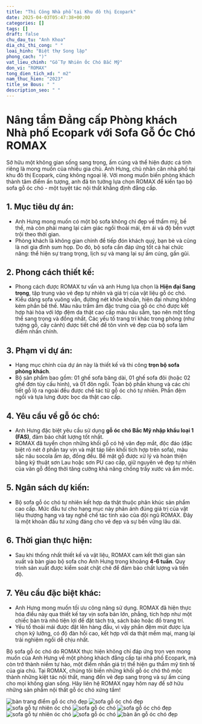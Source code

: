 ```yaml
---
title: "Thi Công Nhà phố tại Khu đô thị Ecopark"
date: 2025-04-03T05:47:38+00:00
categories: []
tags: []
draft: false
chu_dau_tu: "Anh Khoa"
dia_chi_thi_cong: " "
loai_hinh: "Biệt thự Song lập"
phong_cach: ")"
vat_lieu_chinh: "Gỗ Tự Nhiên Óc Chó Bắc Mỹ"
don_vi: "ROMAX"
tong_dien_tich_xd: " m2"
nam_thuc_hien: "2023"
title_se Bous: " "
description_seo: " "
---
```

# Nâng tầm Đẳng cấp Phòng khách Nhà phố Ecopark với Sofa Gỗ Óc Chó ROMAX

Sở hữu một không gian sống sang trọng, ấm cúng và thể hiện được cá tính riêng là mong muốn của nhiều gia chủ. Anh Hưng, chủ nhân căn nhà phố tại khu đô thị Ecopark, cũng không ngoại lệ. Với mong muốn biến phòng khách thành tâm điểm ấn tượng, anh đã tin tưởng lựa chọn ROMAX để kiến tạo bộ sofa gỗ óc chó - một tuyệt tác nội thất khẳng định đẳng cấp.

## 1. Mục tiêu dự án:

* Anh Hưng mong muốn có một bộ sofa không chỉ đẹp về thẩm mỹ, bề thế, mà còn phải mang lại cảm giác ngồi thoải mái, êm ái và độ bền vượt trội theo thời gian.
* Phòng khách là không gian chính để tiếp đón khách quý, bạn bè và cũng là nơi gia đình sum họp. Do đó, bộ sofa cần đáp ứng tốt cả hai chức năng: thể hiện sự trang trọng, lịch sự và mang lại sự ấm cúng, gần gũi.

## 2. Phong cách thiết kế:

* Phong cách được ROMAX tư vấn và anh Hưng lựa chọn là **Hiện đại Sang trọng**, tập trung vào vẻ đẹp tự nhiên và giá trị của vật liệu gỗ óc chó.
* Kiểu dáng sofa vuông vắn, đường nét khỏe khoắn, hiện đại nhưng không kém phần bề thế. Màu nâu trầm ấm đặc trưng của gỗ óc chó được kết hợp hài hòa với lớp đệm da thật cao cấp màu nâu sẫm, tạo nên một tổng thể sang trọng và đồng nhất. Các yếu tố trang trí khác trong phòng (như tượng gỗ, cây cảnh) được tiết chế để tôn vinh vẻ đẹp của bộ sofa làm điểm nhấn chính.

## 3. Phạm vi dự án:

* Hạng mục chính của dự án này là thiết kế và thi công **trọn bộ sofa phòng khách**.
* Bộ sản phẩm bao gồm: 01 ghế sofa băng dài, 01 ghế sofa đôi (hoặc 02 ghế đơn tùy cấu hình), và 01 đôn ngồi. Toàn bộ phần khung và các chi tiết gỗ lộ ra ngoài đều được chế tác từ gỗ óc chó tự nhiên. Phần đệm ngồi và tựa lưng được bọc da thật cao cấp.

## 4. Yêu cầu về gỗ óc chó:

* Anh Hưng đặc biệt yêu cầu sử dụng **gỗ óc chó Bắc Mỹ nhập khẩu loại 1 (FAS)**, đảm bảo chất lượng tốt nhất.
* ROMAX đã tuyển chọn những khối gỗ có hệ vân đẹp mắt, độc đáo (đặc biệt rõ nét ở phần tay vịn và mặt táp liền khối tích hợp trên sofa), màu sắc nâu socola ấm áp, đồng đều. Bề mặt gỗ được xử lý và hoàn thiện bằng kỹ thuật sơn Lau hoặc sơn PU cao cấp, giữ nguyên vẻ đẹp tự nhiên của vân gỗ đồng thời tăng cường khả năng chống trầy xước và ẩm mốc.

## 5. Ngân sách dự kiến:

* Bộ sofa gỗ óc chó tự nhiên kết hợp da thật thuộc phân khúc sản phẩm cao cấp. Mức đầu tư cho hạng mục này phản ánh đúng giá trị của vật liệu thượng hạng và tay nghề chế tác tinh xảo của đội ngũ ROMAX. Đây là một khoản đầu tư xứng đáng cho vẻ đẹp và sự bền vững lâu dài.

## 6. Thời gian thực hiện:

* Sau khi thống nhất thiết kế và vật liệu, ROMAX cam kết thời gian sản xuất và bàn giao bộ sofa cho Anh Hưng trong khoảng **4-6 tuần**. Quy trình sản xuất được kiểm soát chặt chẽ để đảm bảo chất lượng và tiến độ.

## 7. Yêu cầu đặc biệt khác:

* Anh Hưng mong muốn tối ưu công năng sử dụng. ROMAX đã hiện thực hóa điều này qua thiết kế tay vịn sofa bản lớn, phẳng, tích hợp như một chiếc bàn trà nhỏ tiện lợi để đặt tách trà, sách báo hoặc đồ trang trí.
* Yếu tố thoải mái được đặt lên hàng đầu, vì vậy phần đệm mút được lựa chọn kỹ lưỡng, có độ đàn hồi cao, kết hợp với da thật mềm mại, mang lại trải nghiệm ngồi dễ chịu nhất.

Bộ sofa gỗ óc chó do ROMAX thực hiện không chỉ đáp ứng trọn vẹn mong muốn của Anh Hưng về một phòng khách đẳng cấp tại nhà phố Ecopark, mà còn trở thành niềm tự hào, một điểm nhấn giá trị thể hiện gu thẩm mỹ tinh tế của gia chủ. Tại ROMAX, chúng tôi biến những khối gỗ óc chó thô mộc thành những kiệt tác nội thất, mang đến vẻ đẹp sang trọng và sự ấm cúng cho mọi không gian sống. Hãy liên hệ ROMAX ngay hôm nay để sở hữu những sản phẩm nội thất gỗ óc chó xứng tầm!

![bàn trang điểm gỗ óc chó đẹp](/img/ban-td/btd36/ban-trang-diem-go-oc-cho-btd36-8.webp)
![sofa gỗ óc chó đẹp](/img/sofa/sf36/sofa-go-oc-cho-sf36-6.webp)
![sofa gỗ tự nhiên óc chó](/img/sofa/sf36/sofa-go-oc-cho-sf36-5.webp)
![sofa gỗ óc chó](/img/sofa/sf36/sofa-go-oc-cho-sf36-4.webp)
![sofa gỗ óc chó đẹp](/img/sofa/sf36/sofa-go-oc-cho-sf36-3.webp)
![sofa gỗ tự nhiên óc chó](/img/sofa/sf36/sofa-go-oc-cho-sf36-2.webp)
![sofa gỗ óc chó](/img/sofa/sf36/sofa-go-oc-cho-sf36-1.webp)
![bàn ăn gỗ óc chó đẹp](/img/ban-an/ba36/ban-an-go-oc-cho-ba36-1.webp)